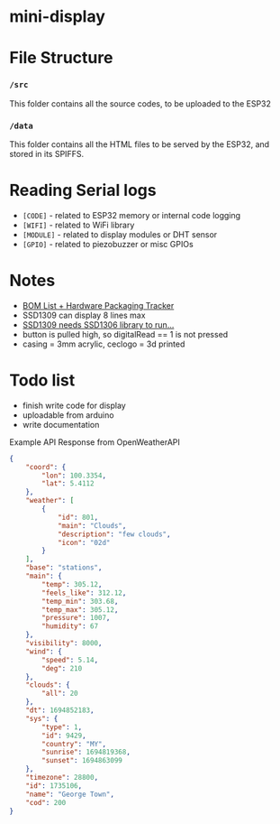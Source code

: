 # mini-display

# File Structure
### `/src`
This folder contains all the source codes, to be uploaded to the ESP32

### `/data`
This folder contains all the HTML files to be served by the ESP32, and stored in its SPIFFS.

# Reading Serial logs
- `[CODE]` - related to ESP32 memory or internal code logging
- `[WIFI]` - related to WiFi library
- `[MODULE]` - related to display modules or DHT sensor
- `[GPIO]` - related to piezobuzzer or misc GPIOs

# Notes
- [BOM List + Hardware Packaging Tracker](https://docs.google.com/spreadsheets/d/1CK4JsRST5qAaVRgLo28v85z7D3d7RJSNQsXnCHRLqZE/view)
- SSD1309 can display 8 lines max
- [SSD1309 needs SSD1306 library to run...](https://github.com/sh1ura/display-and-USB-host-with-ESP32)
- button is pulled high, so digitalRead == 1 is not pressed
- casing = 3mm acrylic, ceclogo = 3d printed

# Todo list
- finish write code for display
- uploadable from arduino
- write documentation



Example API Response from OpenWeatherAPI
```json
{
    "coord": {
        "lon": 100.3354,
        "lat": 5.4112
    },
    "weather": [
        {
            "id": 801,
            "main": "Clouds",
            "description": "few clouds",
            "icon": "02d"
        }
    ],
    "base": "stations",
    "main": {
        "temp": 305.12,
        "feels_like": 312.12,
        "temp_min": 303.68,
        "temp_max": 305.12,
        "pressure": 1007,
        "humidity": 67
    },
    "visibility": 8000,
    "wind": {
        "speed": 5.14,
        "deg": 210
    },
    "clouds": {
        "all": 20
    },
    "dt": 1694852183,
    "sys": {
        "type": 1,
        "id": 9429,
        "country": "MY",
        "sunrise": 1694819368,
        "sunset": 1694863099
    },
    "timezone": 28800,
    "id": 1735106,
    "name": "George Town",
    "cod": 200
}
```


